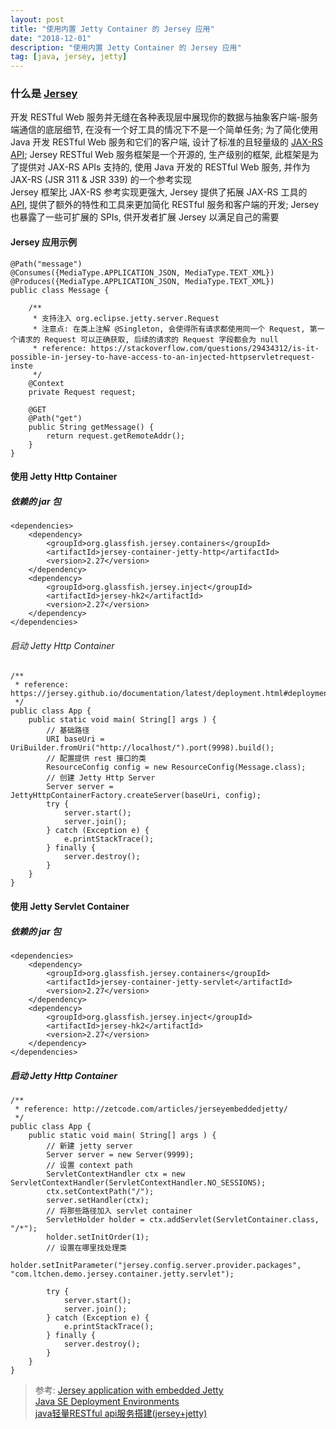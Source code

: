 ```yaml
---
layout: post
title: "使用内置 Jetty Container 的 Jersey 应用"
date: "2018-12-01"
description: "使用内置 Jetty Container 的 Jersey 应用"
tag: [java, jersey, jetty]
---
```


### 什么是 [Jersey](https://jersey.github.io/)
开发 RESTful Web 服务并无缝在各种表现层中展现你的数据与抽象客户端-服务端通信的底层细节, 在没有一个好工具的情况下不是一个简单任务; 为了简化使用 Java 开发 RESTful Web 服务和它们的客户端, 设计了标准的且轻量级的 [JAX-RS API](http://jax-rs-spec.java.net/); Jersey RESTful Web 服务框架是一个开源的, 生产级别的框架, 此框架是为了提供对 JAX-RS APIs 支持的, 使用 Java 开发的 RESTful Web 服务, 并作为 JAX-RS (JSR 311 & JSR 339) 的一个参考实现  
Jersey 框架比 JAX-RS 参考实现更强大, Jersey 提供了拓展 JAX-RS 工具的 [API](https://jersey.github.io/apidocs/latest/jersey/index.html), 提供了额外的特性和工具来更加简化 RESTful 服务和客户端的开发; Jersey 也暴露了一些可扩展的 SPIs, 供开发者扩展 Jersey 以满足自己的需要

#### Jersey 应用示例
```
@Path("message")
@Consumes({MediaType.APPLICATION_JSON, MediaType.TEXT_XML})
@Produces({MediaType.APPLICATION_JSON, MediaType.TEXT_XML})
public class Message {

    /**
     * 支持注入 org.eclipse.jetty.server.Request
     * 注意点: 在类上注解 @Singleton, 会使得所有请求都使用同一个 Request, 第一个请求的 Request 可以正确获取, 后续的请求的 Request 字段都会为 null
     * reference: https://stackoverflow.com/questions/29434312/is-it-possible-in-jersey-to-have-access-to-an-injected-httpservletrequest-inste
     */
    @Context
    private Request request;

    @GET
    @Path("get")
    public String getMessage() {
        return request.getRemoteAddr();
    }
}
```

#### 使用 Jetty Http Container
##### 依赖的 jar 包
```
<dependencies>
    <dependency>
        <groupId>org.glassfish.jersey.containers</groupId>
        <artifactId>jersey-container-jetty-http</artifactId>
        <version>2.27</version>
    </dependency>
    <dependency>
        <groupId>org.glassfish.jersey.inject</groupId>
        <artifactId>jersey-hk2</artifactId>
        <version>2.27</version>
    </dependency>
</dependencies>
```
###### 启动 Jetty Http Container
```
/**
 * reference: https://jersey.github.io/documentation/latest/deployment.html#deployment.http
 */
public class App {
    public static void main( String[] args ) {
        // 基础路径
        URI baseUri = UriBuilder.fromUri("http://localhost/").port(9998).build();
        // 配置提供 rest 接口的类
        ResourceConfig config = new ResourceConfig(Message.class);
        // 创建 Jetty Http Server
        Server server = JettyHttpContainerFactory.createServer(baseUri, config);
        try {
            server.start();
            server.join();
        } catch (Exception e) {
            e.printStackTrace();
        } finally {
            server.destroy();
        }
    }
}
```
#### 使用 Jetty Servlet Container
##### 依赖的 jar 包
```
<dependencies>
    <dependency>
        <groupId>org.glassfish.jersey.containers</groupId>
        <artifactId>jersey-container-jetty-servlet</artifactId>
        <version>2.27</version>
    </dependency>
    <dependency>
        <groupId>org.glassfish.jersey.inject</groupId>
        <artifactId>jersey-hk2</artifactId>
        <version>2.27</version>
    </dependency>
</dependencies>
```
##### 启动 Jetty Http Container
```
/**
 * reference: http://zetcode.com/articles/jerseyembeddedjetty/
 */
public class App {
    public static void main( String[] args ) {
        // 新建 jetty server
        Server server = new Server(9999);
        // 设置 context path
        ServletContextHandler ctx = new ServletContextHandler(ServletContextHandler.NO_SESSIONS);
        ctx.setContextPath("/");
        server.setHandler(ctx);
        // 将那些路径加入 servlet container
        ServletHolder holder = ctx.addServlet(ServletContainer.class, "/*");
        holder.setInitOrder(1);
        // 设置在哪里找处理类
        holder.setInitParameter("jersey.config.server.provider.packages", "com.ltchen.demo.jersey.container.jetty.servlet");

        try {
            server.start();
            server.join();
        } catch (Exception e) {
            e.printStackTrace();
        } finally {
            server.destroy();
        }
    }
}
```

> 参考:
[Jersey application with embedded Jetty](http://zetcode.com/articles/jerseyembeddedjetty/)  
[Java SE Deployment Environments](https://jersey.github.io/documentation/latest/deployment.html#deployment.http)  
[java轻量RESTful api服务搭建(jersey+jetty)](https://www.jianshu.com/p/7c4b11096553)
